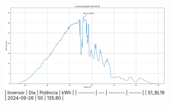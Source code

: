 ![My Image](26_09_2024-S1_BL19.png)
| Inversor | Dia | Potência | kWh    |
| -------- | --- | -------- | ------ |
| S1_BL19       | 2024-09-26  | 50       | 135.80 |